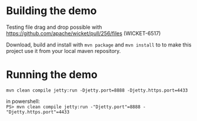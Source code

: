 Building the demo
=================
Testing file drag and drop possible with https://github.com/apache/wicket/pull/256/files (WICKET-6517)

Download, build and install with `mvn package` and `mvn install`
to to make this project use it from your local maven repository.  

Running the demo
================
`mvn clean compile jetty:run -Djetty.port=8888 -Djetty.https.port=4433`

in powershell:  
`PS> mvn clean compile jetty:run -"Djetty.port"=8888 -"Djetty.https.port"=4433`